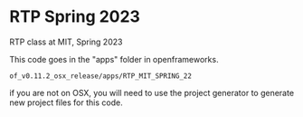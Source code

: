 # RTP Spring 2023
RTP class at MIT, Spring 2023

This code goes in the "apps" folder in openframeworks. 

```of_v0.11.2_osx_release/apps/RTP_MIT_SPRING_22```

if you are not on OSX, you will need to use the project generator to generate new project files for this code.   
